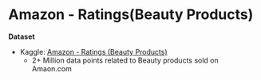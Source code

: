 # __Amazon - Ratings(Beauty Products)__

__Dataset__
- Kaggle: [Amazon - Ratings (Beauty Products)](https://www.kaggle.com/skillsmuggler/amazon-ratings)
    - 2+ Million data points related to Beauty products sold on Amaon.com